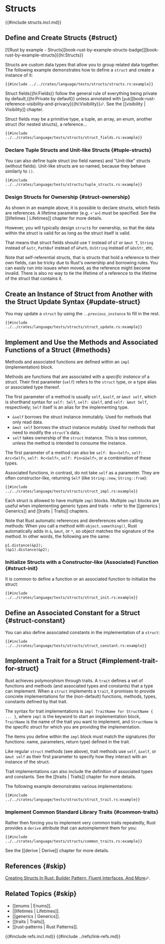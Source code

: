 # Structs

{{#include structs.incl.md}}

## Define and Create Structs {#struct}

[![Rust by example - Structs][book-rust-by-example-structs-badge]][book-rust-by-example-structs]{{hi:Structs}}

Structs are custom data types that allow you to group related data together. The following example demonstrates how to define a `struct` and create a instance of it:

```rust,editable
{{#include ../../crates/language/tests/structs/structs.rs:example}}
```

Struct fields{{hi:Fields}} follow the general rule of everything being private by default,{{hi:Private by default}} unless annotated with [`pub`][book-rust-reference-visibility-and-privacy]{{hi:Visibility}}⮳. See the [[visibility | Visibility]] chapter.

Struct fields may be a primitive type, a tuple, an array, an enum, another struct (for nested structs), a reference...

```rust,editable
{{#include ../../crates/language/tests/structs/struct_fields.rs:example}}
```

### Declare Tuple Structs and Unit-like Structs {#tuple-structs}

You can also define tuple struct (no field names) and "Unit-like" structs (without fields). Unit-like structs are so named, because they behave similarly to `()`.

```rust,editable
{{#include ../../crates/language/tests/structs/tuple_structs.rs:example}}
```

### Design Structs for Ownership {#struct-ownership}

As shown in an example above, it is possible to declare structs, which fields are references. A lifetime parameter (e.g. `<'a>`) must be specified. See the [[lifetimes | Lifetimes]] chapter for more details.

However, you will typically design `struct`s for ownership, so that the data within the struct is valid for as long as the struct itself is valid.

That means that struct fields should use `T` instead of `&T` or `&mut T`, `String` instead of `&str`, `PathBuf` instead of `&Path`, `OsString` instead of `&OsStr`, etc.

Note that self-referential structs, that is structs that hold a reference to their own fields, can be tricky due to Rust's ownership and borrowing rules.  You can easily run into issues when moved, as the reference might become invalid. There is also no way to tie the lifetime of a reference to the lifetime of the struct that contains it.

## Create an Instance of Struct from Another with the Struct Update Syntax {#update-struct}

You may update a `struct` by using the `..previous_instance` to fill in the rest.

```rust,editable
{{#include ../../crates/language/tests/structs/struct_update.rs:example}}
```

## Implement and Use the Methods and Associated Functions of a Struct {#methods}

Methods and associated functions are defined within an `impl` (implementation) block.

Methods are functions that are associated with a _specific instance_ of a struct. Their first parameter (`self`) refers to the `struct` type, or a type alias or associated type thereof.

The first parameter of a method is usually `self`, `&self`, or `&mut self`, which is shorthand syntax for `self: Self`, `self: &Self`, and `self: &mut Self`, respectively; `Self` itself is an alias for the implementing type.

- `&self` borrows the struct instance immutably. Used for methods that only read data.
- `&mut self` borrows the struct instance mutably. Used for methods that need to modify the `struct`'s data.
- `self` takes ownership of the `struct` instance. This is less common, unless the method is intended to consume the instance.

The first parameter of a method can also be `self: Box<Self>`, `self: Arc<Self>`, `self: Rc<Self>`, `self: Pin<&Self>`, or a combination of these types.

Associated functions, in contrast, do not take `self` as a parameter. They are often constructor-like, returning `Self` (like `String::new`, `String::from`):

```rust,editable
{{#include ../../crates/language/tests/structs/struct_impl.rs:example}}
```

Each struct is allowed to have multiple `impl` blocks. Multiple `impl` blocks are useful when implementing generic types and traits - refer to the [[generics | Generics]] and [[traits | Traits]] chapters.

Note that Rust automatic references and dereferences when calling methods: When you call a method with `object.something()`, Rust automatically adds in `&`, `&mut`, or `*`, so object matches the signature of the method. In other words, the following are the same:

```rust,noplayground
p1.distance(&p2);
(&p1).distance(&p2);
```

### Initialize Structs with a Constructor-like (Associated) Function {#struct-init}

It is common to define a function or an associated function to initialize the struct:

```rust,editable
{{#include ../../crates/language/tests/structs/struct_init.rs:example}}
```

## Define an Associated Constant for a Struct {#struct-constant}

You can also define associated constants in the implementation of a `struct`:

```rust,editable
{{#include ../../crates/language/tests/structs/struct_constant.rs:example}}
```

## Implement a Trait for a Struct {#implement-trait-for-struct}

Rust achieves polymorphism through traits. A `trait` defines a set of functions and methods (and associated types and constants) that a type can implement. When a `struct` implements a `trait`, it promises to provide concrete implementations for the (non-default) functions, methods, types, constants defined by that trait.

The syntax for trait implementations is `impl TraitName for StructName { ... }`, where `impl` is the keyword to start an implementation block, `TraitName` is the name of the trait you want to implement, and `StructName` is the specific struct for which you are providing the implementation.

The items you define within the `impl` block must match the signatures (for functions: name, parameters, return type) defined in the trait.

Like regular `struct` methods (see above), trait methods use `self`, `&self`, or `&mut self` as their first parameter to specify how they interact with an instance of the struct.

Trait implementations can also include the definition of associated types and constants. See the [[traits | Traits]] chapter for more details.

The following example demonstrates various implementations:

```rust,editable
{{#include ../../crates/language/tests/structs/struct_trait.rs:example}}
```

### Implement Common Standard Library Traits {#common-traits}

Rather then forcing you to implement very common traits repeatedly, Rust provides a `derive` attribute that can autoimplement them for you:

```rust,editable
{{#include ../../crates/language/tests/structs/common_traits.rs:example}}
```

See the [[derive | Derive]] chapter for more details.

## References {#skip}

[Creating Structs In Rust: Builder Pattern, Fluent Interfaces, And More](https://zerotomastery.io/blog/rust-struct-guide)⮳.

## Related Topics {#skip}

- [[enums | Enums]].
- [[lifetimes | Lifetimes]].
- [[generics | Generics]].
- [[traits | Traits]].
- [[rust-patterns | Rust Patterns]].

{{#include refs.incl.md}}
{{#include ../refs/link-refs.md}}

<div class="hidden">
</div>
